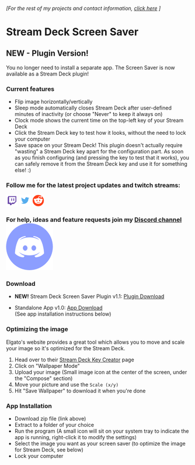 ###### [For the rest of my projects and contact information, [click here](https://barraider.github.io) ]

# Stream Deck Screen Saver 

## NEW - Plugin Version!

You no longer need to install a separate app. The Screen Saver is now available as a Stream Deck plugin!

### Current features

- Flip image horizontally/vertically
- Sleep mode automatically closes Stream Deck after user-defined minutes of inactivity (or choose "Never" to keep it always on)
- Clock mode shows the current time on the top-left key of your Stream Deck
- Click the Stream Deck key to test how it looks, without the need to lock your computer
- Save space on your Stream Deck! This plugin doesn't actually require "wasting" a Stream Deck key apart for the configuration part. As soon as you finish configuring (and pressing the key to test that it works), you can safely remove it from the Stream Deck key and use it for something else! :)


### Follow me for the latest project updates and twitch streams:  
<a href="https://www.twitch.tv/barraider/" alt="@BarRaider"><img src="/images/twitch.png" height="32" width="32"/></a> 
<a href="https://twitter.com/realBarRaider" alt="@realBarRaider"><img src="/images/brtwit.png" height="32" width="32"/></a> 
<a href="https://www.reddit.com/user/BarRaider" alt="@BarRaider"><img src="/images/brred.png" height="32" width="32"/></a> 

### For help, ideas and feature requests join my [Discord channel](https://discord.gg/7E37fYm) <a href="https://discord.gg/7E37fYm"><img src="/images/discord.png" class="discord-img"></a>

### Download

* **NEW!** Stream Deck Screen Saver Plugin v1.1: [Plugin Download](https://github.com/BarRaider/barraider.github.io/raw/master/utils/com.barraider.sdscreensaver.streamDeckPlugin)

* Standalone App v1.0: [App Download](https://github.com/BarRaider/barraider.github.io/raw/master/utils/SDScreenSaver-v1.0.zip)	  
(See app installation instructions below)

### Optimizing the image

Elgato's website provides a great tool which allows you to move and scale your image so it's optimized for the Stream Deck.
1. Head over to their [Stream Deck Key Creator](https://www.elgato.com/en/gaming/keycreator) page
2. Click on "Wallpaper Mode"
3. Upload your image (Small image icon at the center of the screen, under the "Compose" section)
4. Move your picture and use the `Scale (x/y)`
5. Hit "Save Wallpaper" to download it when you're done

### App Installation

- Download zip file (link above)
- Extract to a folder of your choice
- Run the program (A small icon will sit on your system tray to indicate the app is running, right-click it to modify the settings)
- Select the image you want as your screen saver (to optimize the image for Stream Deck, see below)
- Lock your computer

